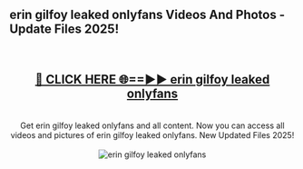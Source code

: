 <h2>erin gilfoy leaked onlyfans Videos And Photos - Update Files 2025!</h2>
<br>
<div align="center">
<h2><a href="https://top-ai-tools.click/QrbHav" rel="nofollow">🔴 CLICK HERE 🌐==►► erin gilfoy leaked onlyfans</a></h2>
<br>
Get erin gilfoy leaked onlyfans and all content. Now you can access all videos and pictures of erin gilfoy leaked onlyfans. New Updated Files 2025!
<br>
<br>
<a href="https://top-ai-tools.click/QrbHav" rel="nofollow" data-target="animated-image.originalLink"><img src="https://i.ibb.co.com/WyWwxjT/player-gif2.gif" alt="erin gilfoy leaked onlyfans" style="max-width: 100%; display: inline-block;" data-target="animated-image.originalImage"></a>
</div>
<br>